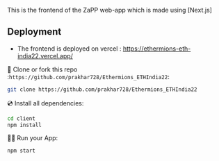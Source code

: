 This is the frontend of the ZaPP web-app which is made using [Next.js]

## Deployment
- The frontend is deployed on vercel : https://ethermions-eth-india22.vercel.app/

📄 Clone or fork this repo :`https://github.com/prakhar728/Ethermions_ETHIndia22`:

```sh
git clone https://github.com/prakhar728/Ethermions_ETHIndia22
```

💿 Install all dependencies:

```sh
cd client
npm install
```

🚴‍♂️ Run your App:

```sh
npm start
```


